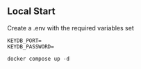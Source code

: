 ## Local Start

Create a .env with the required variables set

```env
KEYDB_PORT=
KEYDB_PASSWORD=
```

```docker
docker compose up -d
```
